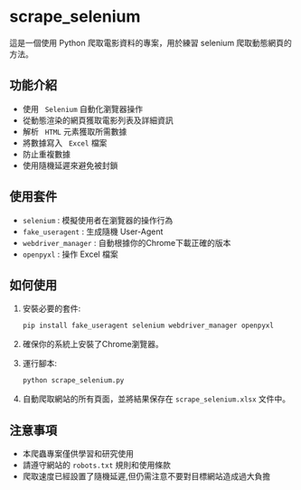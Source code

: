 # scrape_selenium

這是一個使用 Python 爬取電影資料的專案，用於練習 selenium 爬取動態網頁的方法。

## 功能介紹

- 使用 ` Selenium`  自動化瀏覽器操作
- 從動態渲染的網頁獲取電影列表及詳細資訊
- 解析 ` HTML`  元素獲取所需數據
- 將數據寫入 ` Excel`  檔案
- 防止重複數據
- 使用隨機延遲來避免被封鎖

## 使用套件

- `selenium` : 模擬使用者在瀏覽器的操作行為
- `fake_useragent` : 生成隨機 User-Agent
- `webdriver_manager` : 自動根據你的Chrome下載正確的版本
- `openpyxl` : 操作 Excel 檔案

## 如何使用

1. 安裝必要的套件:
   
   ```bash
   pip install fake_useragent selenium webdriver_manager openpyxl
   ```
2. 確保你的系統上安裝了Chrome瀏覽器。

3. 運行腳本:
   
   ```bash
   python scrape_selenium.py
   ```
4. 自動爬取網站的所有頁面，並將結果保存在 `scrape_selenium.xlsx` 文件中。

## 注意事項

- 本爬蟲專案僅供學習和研究使用
- 請遵守網站的 `robots.txt` 規則和使用條款
- 爬取速度已經設置了隨機延遲,但仍需注意不要對目標網站造成過大負擔
